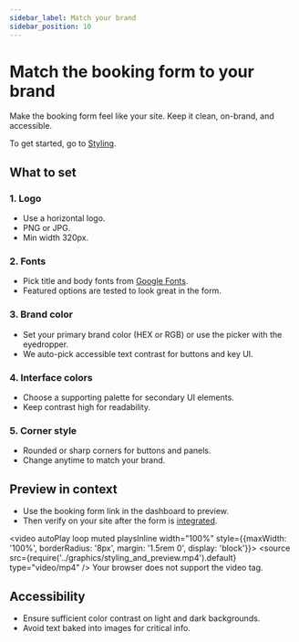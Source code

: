 ```yaml
---
sidebar_label: Match your brand
sidebar_position: 10
---
```


# Match the booking form to your brand

Make the booking form feel like your site. Keep it clean, on-brand, and accessible.

To get started, go to [Styling](https://dashboard.letsbook.app/styling).

## What to set

### 1. Logo

- Use a horizontal logo.
- PNG or JPG.
- Min width 320px.

### 2. Fonts

- Pick title and body fonts from [Google Fonts](https://fonts.google.com/).
- Featured options are tested to look great in the form.

### 3. Brand color

- Set your primary brand color (HEX or RGB) or use the picker with the eyedropper.
- We auto-pick accessible text contrast for buttons and key UI.

### 4. Interface colors

- Choose a supporting palette for secondary UI elements.
- Keep contrast high for readability.

### 5. Corner style

- Rounded or sharp corners for buttons and panels.
- Change anytime to match your brand.

## Preview in context

- Use the booking form link in the dashboard to preview.
- Then verify on your site after the form is [integrated](add-to-website.mdx).

<video autoPlay loop muted playsInline width="100%" style={{maxWidth: '100%', borderRadius: '8px', margin: '1.5rem 0', display: 'block'}}>
  <source src={require('../graphics/styling_and_preview.mp4').default} type="video/mp4" />
  Your browser does not support the video tag.
</video>

## Accessibility

- Ensure sufficient color contrast on light and dark backgrounds.
- Avoid text baked into images for critical info.
